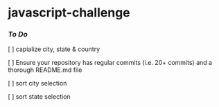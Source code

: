# javascript-challenge

### _To Do_

[ ] capialize city, state & country

[ ] Ensure your repository has regular commits (i.e. 20+ commits) and a thorough README.md file

[ ] sort city selection

[ ] sort state selection
